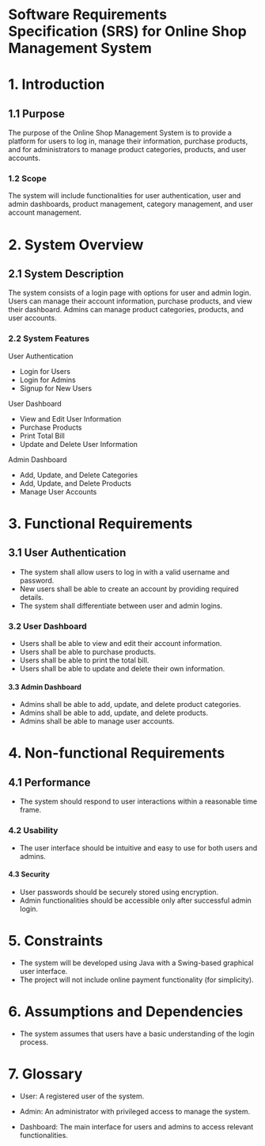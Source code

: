 
# Software Requirements Specification (SRS) for Online Shop Management System

  # 1. Introduction
## 1.1 Purpose

The purpose of the Online Shop Management System is to provide a platform for users to log in, manage their information, purchase products, and for administrators to manage product categories, products, and user accounts.

### 1.2 Scope

The system will include functionalities for user authentication, user and admin dashboards, product management, category management, and user account management.

# 2. System Overview
## 2.1 System Description

The system consists of a login page with options for user and admin login. Users can manage their account information, purchase products, and view their dashboard. Admins can manage product categories, products, and user accounts.

 ### 2.2 System Features
    
User Authentication

  * Login for Users
  * Login for Admins
 * Signup for New Users

User Dashboard

- View and Edit User Information
- Purchase Products
- Print Total Bill
- Update and Delete User Information

Admin Dashboard

- Add, Update, and Delete Categories
- Add, Update, and Delete Products
- Manage User Accounts

# 3. Functional Requirements

## 3.1 User Authentication
- The system shall allow users to log in with a valid username and password.
- New users shall be able to create an account by providing required details.
- The system shall differentiate between user and admin logins.

### 3.2 User Dashboard

- Users shall be able to view and edit their account information.
- Users shall be able to purchase products.
- Users shall be able to print the total bill.
- Users shall be able to update and delete their own information.

#### 3.3 Admin Dashboard

- Admins shall be able to add, update, and delete product categories.
- Admins shall be able to add, update, and delete products.
- Admins shall be able to manage user accounts.

# 4. Non-functional Requirements

## 4.1 Performance
- The system should respond to user interactions within a reasonable time frame.

### 4.2 Usability

- The user interface should be intuitive and easy to use for both users and admins.

#### 4.3 Security

- User passwords should be securely stored using encryption.
- Admin functionalities should be accessible only after successful admin login.

# 5. Constraints
- The system will be developed using Java with a Swing-based graphical user interface.
- The project will not include online payment functionality (for simplicity).

# 6. Assumptions and Dependencies
-  The system assumes that users have a basic understanding of the login process.

# 7. Glossary

- User: A registered user of the system.

- Admin: An administrator with privileged access to manage the system.

- Dashboard: The main interface for users and admins to access relevant functionalities.



